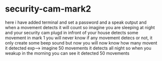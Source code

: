 # security-cam-mark2
here i have added terminal 
and set a password
and a speak output
and when a movement detects it will count
so imagine you are sleeping at night and your security cam plugd in infront of your house detects some movement 
in mark 1 you will never know if any movement detecs or not, it only create some beep sound
but now you will now know how many movent it detected
exp--> imagine 50 movements it detects all night 
so when you weakup in the morning you can see it detected 50 movements 
